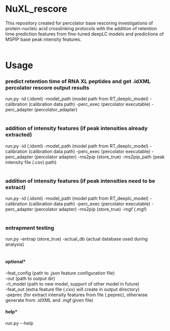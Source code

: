 # NuXL_rescore
This repository created for percolator base rescoring investigations of protein-nucleic acid crosslinking protocols with the addition of retention time prediction features from fine-tuned deepLC models and predictions of MSPIP base peak intensity features. <br /><br />
# Usage<br />
### predict retention time of RNA XL peptides and get .idXML percolator rescore output results<br />
run.py -id (.idxml) -model_path (model path from RT_deeplc_model) -calibration (calibration data path) -perc_exec (percolator executable) -perc_adapter (percolator_adapter) <br /><br />

### addition of intensity features (if peak intensities already extracted)<br />
run.py -id (.idxml) -model_path (model path from RT_deeplc_model) -calibration (calibration data path) -perc_exec (percolator executable) -perc_adapter (percolator adapter) -ms2pip (store_true) -ms2pip_path (peak intensity file (.csv) path)<br /><br />

### addition of intensity features (if peak intensities need to be extract)<br />
run.py -id (.idxml) -model_path (model path from RT_deeplc_model) -calibration (calibration data path) -perc_exec (percolator executable) -perc_adapter (percolator adapter) -ms2pip (store_true) -mgf (.mgf)<br /><br />

### entrapment testing <br />
run.py -entrap (store_true)  -actual_db (actual database used during analysis)<br /><br />

#### optional*<br />
-feat_config (path to .json feature configuration file)<br />
-out (path to output dir)<br />
-rt_model (path to new model, support of other model in future)<br />
-feat_out (extra feature file (.csv) will create in output directory)<br />
-peprec (for extract intensity features from file (.peprec), otherwise generate from .idXML and .mgf given file)<br />

#### help*<br />
run.py --help
